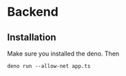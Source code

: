# Backend
## Installation
Make sure you installed the deno.
Then 
```
deno run --allow-net app.ts
```



